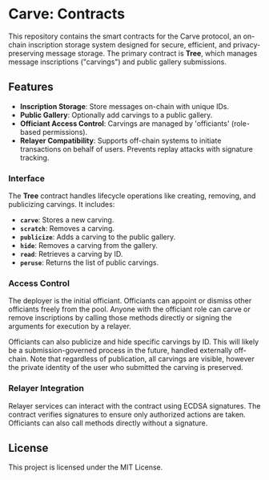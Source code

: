 # Carve: Contracts

This repository contains the smart contracts for the Carve protocol, an on-chain inscription storage system designed for secure, efficient, and privacy-preserving message storage. The primary contract is **Tree**, which manages message inscriptions ("carvings") and public gallery submissions.

## Features

- **Inscription Storage**: Store messages on-chain with unique IDs.
- **Public Gallery**: Optionally add carvings to a public gallery.
- **Officiant Access Control**: Carvings are managed by 'officiants' (role-based permissions).
- **Relayer Compatibility**: Supports off-chain systems to initiate transactions on behalf of users. Prevents replay attacks with signature tracking.

### Interface

The **Tree** contract handles lifecycle operations like creating, removing, and publicizing carvings. It includes:

- **`carve`**: Stores a new carving.
- **`scratch`**: Removes a carving.
- **`publicize`**: Adds a carving to the public gallery.
- **`hide`**: Removes a carving from the gallery.
- **`read`**: Retrieves a carving by ID.
- **`peruse`**: Returns the list of public carvings.

### Access Control

The deployer is the initial officiant. Officiants can appoint or dismiss other officiants freely from the pool. Anyone with the officiant role can carve or remove inscriptions by calling those methods directly or signing the arguments for execution by a relayer.

Officiants can also publicize and hide specific carvings by ID. This will likely be a submission-governed process in the future, handled externally off-chain. Note that regardless of publication, all carvings are visible, however the private identity of the user who submitted the carving is preserved.

### Relayer Integration

Relayer services can interact with the contract using ECDSA signatures. The contract verifies signatures to ensure only authorized actions are taken. Officiants can also call methods directly without a signature.

## License

This project is licensed under the MIT License.
